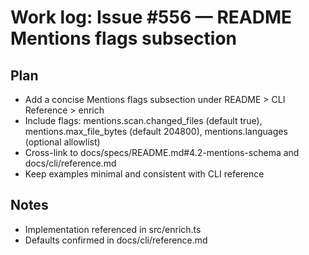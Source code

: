 # Work log: Issue #556 — README Mentions flags subsection

## Plan

- Add a concise Mentions flags subsection under README > CLI Reference > enrich
- Include flags: mentions.scan.changed_files (default true), mentions.max_file_bytes (default 204800), mentions.languages (optional allowlist)
- Cross-link to docs/specs/README.md#4.2-mentions-schema and docs/cli/reference.md
- Keep examples minimal and consistent with CLI reference

## Notes

- Implementation referenced in src/enrich.ts
- Defaults confirmed in docs/cli/reference.md
